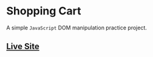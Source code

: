 # Shopping Cart

A simple `JavaScript` DOM manipulation practice project.

## [Live Site](https://mhasanjoy.github.io/shopping-cart/)
